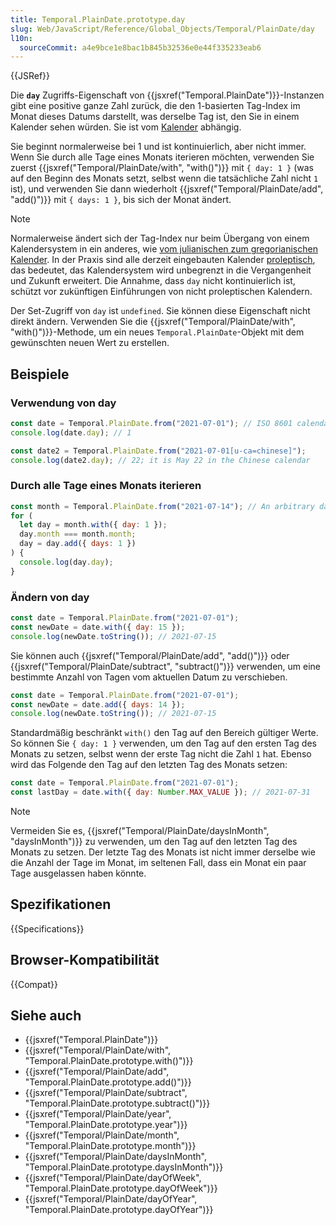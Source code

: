 ```yaml
---
title: Temporal.PlainDate.prototype.day
slug: Web/JavaScript/Reference/Global_Objects/Temporal/PlainDate/day
l10n:
  sourceCommit: a4e9bce1e8bac1b845b32536e0e44f335233eab6
---
```


{{JSRef}}

Die **`day`** Zugriffs-Eigenschaft von {{jsxref("Temporal.PlainDate")}}-Instanzen gibt eine positive ganze Zahl zurück, die den 1-basierten Tag-Index im Monat dieses Datums darstellt, was derselbe Tag ist, den Sie in einem Kalender sehen würden. Sie ist vom [Kalender](/de/docs/Web/JavaScript/Reference/Global_Objects/Temporal#calendars) abhängig.

Sie beginnt normalerweise bei 1 und ist kontinuierlich, aber nicht immer. Wenn Sie durch alle Tage eines Monats iterieren möchten, verwenden Sie zuerst {{jsxref("Temporal/PlainDate/with", "with()")}} mit `{ day: 1 }` (was auf den Beginn des Monats setzt, selbst wenn die tatsächliche Zahl nicht `1` ist), und verwenden Sie dann wiederholt {{jsxref("Temporal/PlainDate/add", "add()")}} mit `{ days: 1 }`, bis sich der Monat ändert.

> [!NOTE]
> Normalerweise ändert sich der Tag-Index nur beim Übergang von einem Kalendersystem in ein anderes, wie [vom julianischen zum gregorianischen Kalender](https://en.wikipedia.org/wiki/Adoption_of_the_Gregorian_calendar). In der Praxis sind alle derzeit eingebauten Kalender [proleptisch](https://en.wikipedia.org/wiki/Proleptic_Gregorian_calendar), das bedeutet, das Kalendersystem wird unbegrenzt in die Vergangenheit und Zukunft erweitert. Die Annahme, dass `day` nicht kontinuierlich ist, schützt vor zukünftigen Einführungen von nicht proleptischen Kalendern.

Der Set-Zugriff von `day` ist `undefined`. Sie können diese Eigenschaft nicht direkt ändern. Verwenden Sie die {{jsxref("Temporal/PlainDate/with", "with()")}}-Methode, um ein neues `Temporal.PlainDate`-Objekt mit dem gewünschten neuen Wert zu erstellen.

## Beispiele

### Verwendung von day

```js
const date = Temporal.PlainDate.from("2021-07-01"); // ISO 8601 calendar
console.log(date.day); // 1

const date2 = Temporal.PlainDate.from("2021-07-01[u-ca=chinese]");
console.log(date2.day); // 22; it is May 22 in the Chinese calendar
```

### Durch alle Tage eines Monats iterieren

```js
const month = Temporal.PlainDate.from("2021-07-14"); // An arbitrary date in the month
for (
  let day = month.with({ day: 1 });
  day.month === month.month;
  day = day.add({ days: 1 })
) {
  console.log(day.day);
}
```

### Ändern von day

```js
const date = Temporal.PlainDate.from("2021-07-01");
const newDate = date.with({ day: 15 });
console.log(newDate.toString()); // 2021-07-15
```

Sie können auch {{jsxref("Temporal/PlainDate/add", "add()")}} oder {{jsxref("Temporal/PlainDate/subtract", "subtract()")}} verwenden, um eine bestimmte Anzahl von Tagen vom aktuellen Datum zu verschieben.

```js
const date = Temporal.PlainDate.from("2021-07-01");
const newDate = date.add({ days: 14 });
console.log(newDate.toString()); // 2021-07-15
```

Standardmäßig beschränkt `with()` den Tag auf den Bereich gültiger Werte. So können Sie `{ day: 1 }` verwenden, um den Tag auf den ersten Tag des Monats zu setzen, selbst wenn der erste Tag nicht die Zahl `1` hat. Ebenso wird das Folgende den Tag auf den letzten Tag des Monats setzen:

```js
const date = Temporal.PlainDate.from("2021-07-01");
const lastDay = date.with({ day: Number.MAX_VALUE }); // 2021-07-31
```

> [!NOTE]
> Vermeiden Sie es, {{jsxref("Temporal/PlainDate/daysInMonth", "daysInMonth")}} zu verwenden, um den Tag auf den letzten Tag des Monats zu setzen. Der letzte Tag des Monats ist nicht immer derselbe wie die Anzahl der Tage im Monat, im seltenen Fall, dass ein Monat ein paar Tage ausgelassen haben könnte.

## Spezifikationen

{{Specifications}}

## Browser-Kompatibilität

{{Compat}}

## Siehe auch

- {{jsxref("Temporal.PlainDate")}}
- {{jsxref("Temporal/PlainDate/with", "Temporal.PlainDate.prototype.with()")}}
- {{jsxref("Temporal/PlainDate/add", "Temporal.PlainDate.prototype.add()")}}
- {{jsxref("Temporal/PlainDate/subtract", "Temporal.PlainDate.prototype.subtract()")}}
- {{jsxref("Temporal/PlainDate/year", "Temporal.PlainDate.prototype.year")}}
- {{jsxref("Temporal/PlainDate/month", "Temporal.PlainDate.prototype.month")}}
- {{jsxref("Temporal/PlainDate/daysInMonth", "Temporal.PlainDate.prototype.daysInMonth")}}
- {{jsxref("Temporal/PlainDate/dayOfWeek", "Temporal.PlainDate.prototype.dayOfWeek")}}
- {{jsxref("Temporal/PlainDate/dayOfYear", "Temporal.PlainDate.prototype.dayOfYear")}}
